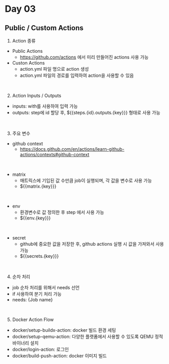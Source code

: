 # Day 03

## Public / Custom Actions

1. Action 종류

- Public Actions
  - https://github.com/actions 에서 미리 만들어진 actions 사용 가능
- Custon Actions
  - action.yml 파일 명으로 action 생성
  - action.yml 파일의 경로를 입력하여 action을 사용할 수 있음

<br>

2. Action Inputs / Outputs

- inputs: with를 사용하여 입력 가능
- outputs: step에 id 할당 후, ${{steps.{id}.outputs.{key}}} 형태로 사용 가능

<br>

3. 주요 변수

- github context
  - https://docs.github.com/en/actions/learn-github-actions/contexts#github-context

<br>

- matrix
  - 매트릭스에 기입된 값 수만큼 job이 실행되며, 각 값을 변수로 사용 가능
  - ${{matrix.{key}}}

<br>

- env
  - 환경변수로 값 정의한 후 step 에서 사용 가능
  - ${{env.{key}}}

<br>

- secret
  - github에 중요한 값을 저장한 후, github actions 실행 시 값을 가져와서 사용 가능
  - ${{secrets.{key}}}

<br>

4. 순차 처리

- job 순차 처리를 위해서 needs 선언
- if 사용하여 분기 처리 가능
- needs: {Job name}

<br>

5. Docker Action Flow

- docker/setup-buildx-action: docker 빌드 환경 세팅
- docker/setup-qemu-action: 다양한 플랫폼에서 사용할 수 있도록 QEMU 정적 바이너리 설치
- docker/login-action: 로그인
- docker/build-push-action: docker 이미지 빌드
